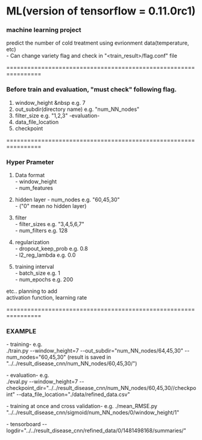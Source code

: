 # ML(version of tensorflow = 0.11.0rc1)

### machine learning project
predict the number of cold treatment using evrionment data(temperature, etc)  
 \- Can change variety flag and check in "<train_result>/flag.conf" file

================================================================
### Before train and evaluation, "must check" following flag.  
1. window_height   &nbsp        e.g. 7  
2. out_subdir(directory name)   e.g. "num_NN_nodes"  
3. filter_size                  e.g. "1,2,3"
-evaluation-  
4. data_file_location
5. checkpoint  

================================================================
### Hyper Prameter  
1. Data format  
\- window_height  
\- num_features  

2. hidden layer 
\- num_nodes            e.g. "60,45,30"  
\- ("0" mean no hidden layer)  

3. filter  
\- filter_sizes         e.g. "3,4,5,6,7"  
\- num_filters          e.g. 128  

4. regularization  
\- dropout_keep_prob    e.g. 0.8  
\- l2_reg_lambda        e.g. 0.0  

5. training interval  
\- batch_size           e.g. 1  
\- num_epochs          e.g. 200  

  etc.. planning to add  
  activation function, learning rate  

================================================================
### EXAMPLE
\- training- e.g.  
./train.py --window_height=7 --out_subdir="num_NN_nodes/64,45,30" --num_nodes="60,45,30"
(result is saved in "../../result_disease_cnn/num_NN_nodes/60,45,30/<datetime>")  

\- evaluation- e.g.  
./eval.py --window_height=7 --checkpoint_dir="../../result_disease_cnn/num_NN_nodes/60,45,30/<datetime>/checkpoint" --data_file_location="./data/refined_data.csv"

\- training at once and cross validation- e.g.
./mean_RMSE.py "../../result_disease_cnn/sigmoid/num_NN_nodes/0/window_height/1"

\- tensorboard --logdir="../../result_disease_cnn/refined_data/0/1481498168/summaries/"
